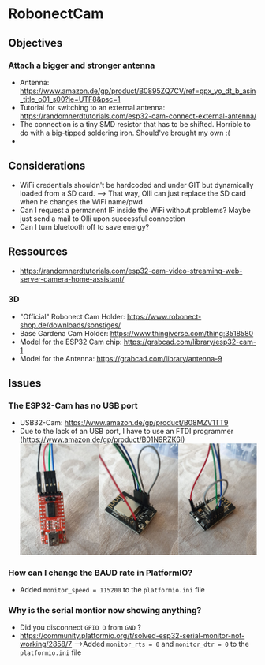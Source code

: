 # RobonectCam

## Objectives

### Attach a bigger and stronger antenna
- Antenna: https://www.amazon.de/gp/product/B0895ZQ7CV/ref=ppx_yo_dt_b_asin_title_o01_s00?ie=UTF8&psc=1
- Tutorial for switching to an external antenna: https://randomnerdtutorials.com/esp32-cam-connect-external-antenna/
- The connection is a tiny SMD resistor that has to be shifted. Horrible to do with a big-tipped soldering iron. Should've brought my own :(
- 


## Considerations
- WiFi credentials shouldn't be hardcoded and under GIT but dynamically loaded from a SD card.
  --> That way, Olli can just replace the SD card when he changes the WiFi name/pwd
- Can I request a permanent IP inside the WiFi without problems? Maybe just send a mail to Olli upon successful connection
- Can I turn bluetooth off to save energy?

## Ressources
- https://randomnerdtutorials.com/esp32-cam-video-streaming-web-server-camera-home-assistant/

### 3D
- "Official" Robonect Cam Holder: https://www.robonect-shop.de/downloads/sonstiges/
- Base Gardena Cam Holder: https://www.thingiverse.com/thing:3518580
- Model for the ESP32 Cam chip: https://grabcad.com/library/esp32-cam-1
- Model for the Antenna: https://grabcad.com/library/antenna-9

## Issues
### The ESP32-Cam has no USB port
- USB32-Cam: https://www.amazon.de/gp/product/B08MZV1TT9
- Due to the lack of an USB port, I have to use an FTDI programmer (https://www.amazon.de/gp/product/B01N9RZK6I)
![](img/programmer_wiring.png)

### How can I change the BAUD rate in PlatformIO?
- Added `monitor_speed = 115200` to the `platformio.ini` file

### Why is the serial montior now showing anything?
- Did you disconnect `GPIO O` from `GND` ?
- https://community.platformio.org/t/solved-esp32-serial-monitor-not-working/2858/7
  -->Added `monitor_rts = 0` and `monitor_dtr = 0` to the `platformio.ini` file
